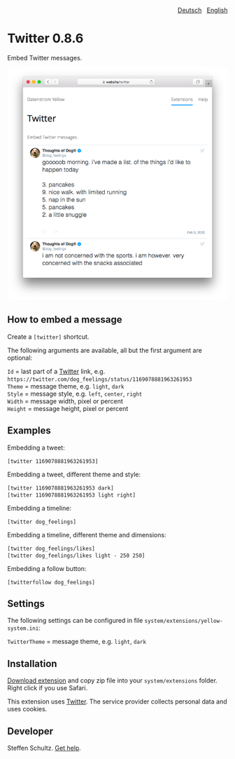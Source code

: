 <p align="right"><a href="README-de.md">Deutsch</a> &nbsp; <a href="README.md">English</a></p>

# Twitter 0.8.6

Embed Twitter messages.

<p align="center"><img src="twitter-screenshot.png?raw=true" alt="Screenshot"></p>

## How to embed a message

Create a `[twitter]` shortcut. 

The following arguments are available, all but the first argument are optional:
 
`Id` = last part of a [Twitter](https://www.twitter.com) link, e.g. `https://twitter.com/dog_feelings/status/1169078881963261953`  
`Theme` = message theme, e.g. `light`, `dark`  
`Style` = message style, e.g. `left`, `center`, `right`  
`Width` = message width, pixel or percent  
`Height` = message height, pixel or percent  

## Examples

Embedding a tweet:

    [twitter 1169078881963261953]

Embedding a tweet, different theme and style:

    [twitter 1169078881963261953 dark]
    [twitter 1169078881963261953 light right]

Embedding a timeline:

    [twitter dog_feelings]

Embedding a timeline, different theme and dimensions:

    [twitter dog_feelings/likes]
    [twitter dog_feelings/likes light - 250 250]

Embedding a follow button:

    [twitterfollow dog_feelings]

## Settings

The following settings can be configured in file `system/extensions/yellow-system.ini`:

`TwitterTheme` = message theme, e.g. `light`, `dark`  

## Installation

[Download extension](https://github.com/datenstrom/yellow-extensions/raw/main/downloads/twitter.zip) and copy zip file into your `system/extensions` folder. Right click if you use Safari.

This extension uses [Twitter](https://www.twitter.com). The service provider collects personal data and uses cookies.

## Developer

Steffen Schultz. [Get help](https://github.com/schulle4u/yellow-extensions-schulle4u/issues).
